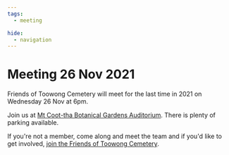 ```yaml
---
tags:
  - meeting

hide:
  - navigation
---
```


# Meeting 26 Nov 2021 

Friends of Toowong Cemetery will meet for the last time in 2021 on Wednesday 26 Nov at 6pm.

Join us at [Mt Coot-tha Botanical Gardens Auditorium](https://www.brisbane.qld.gov.au/things-to-see-and-do/council-venues-and-precincts/parks/botanic-gardens-in-brisbane/brisbane-botanic-gardens-mt-coot-tha). There is plenty of parking available. 

If you're not a member, come along and meet the team and if you'd like to get involved, [join the Friends of Toowong Cemetery](/about/).
